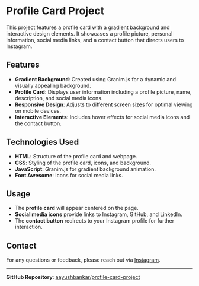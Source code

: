 # Profile Card Project

This project features a profile card with a gradient background and interactive design elements. It showcases a profile picture, personal information, social media links, and a contact button that directs users to Instagram.

## Features

- **Gradient Background**: Created using Granim.js for a dynamic and visually appealing background.
- **Profile Card**: Displays user information including a profile picture, name, description, and social media icons.
- **Responsive Design**: Adjusts to different screen sizes for optimal viewing on mobile devices.
- **Interactive Elements**: Includes hover effects for social media icons and the contact button.

## Technologies Used

- **HTML**: Structure of the profile card and webpage.
- **CSS**: Styling of the profile card, icons, and background.
- **JavaScript**: Granim.js for gradient background animation.
- **Font Awesome**: Icons for social media links.

## Usage

- The **profile card** will appear centered on the page.
- **Social media icons** provide links to Instagram, GitHub, and LinkedIn.
- The **contact button** redirects to your Instagram profile for further interaction.

## Contact

For any questions or feedback, please reach out via [Instagram](https://instagram.com/iamaayush).

---

**GitHub Repository**: [aayushbankar/profile-card-project](https://github.com/aayushbankar/profile-card-project)
